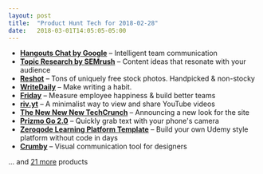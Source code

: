 ```yaml
---
layout: post
title:  "Product Hunt Tech for 2018-02-28"
date:   2018-03-01T14:05:05-05:00
---
```


* **[Hangouts Chat by Google](https://www.producthunt.com/posts/hangouts-chat-by-google-2?utm_campaign=producthunt-api&utm_medium=api&utm_source=Application%3A+Daily+Digest+RSS+%28ID%3A+3202%29)** – Intelligent team communication
* **[Topic Research by SEMrush](https://www.producthunt.com/posts/topic-research-by-semrush?utm_campaign=producthunt-api&utm_medium=api&utm_source=Application%3A+Daily+Digest+RSS+%28ID%3A+3202%29)** – Content ideas that resonate with your audience
* **[Reshot](https://www.producthunt.com/posts/reshot?utm_campaign=producthunt-api&utm_medium=api&utm_source=Application%3A+Daily+Digest+RSS+%28ID%3A+3202%29)** – Tons of uniquely free stock photos. Handpicked & non-stocky
* **[WriteDaily](https://www.producthunt.com/posts/writedaily?utm_campaign=producthunt-api&utm_medium=api&utm_source=Application%3A+Daily+Digest+RSS+%28ID%3A+3202%29)** – Make writing a habit.
* **[Friday](https://www.producthunt.com/posts/friday-2?utm_campaign=producthunt-api&utm_medium=api&utm_source=Application%3A+Daily+Digest+RSS+%28ID%3A+3202%29)** – Measure employee happiness & build better teams
* **[riv.yt](https://www.producthunt.com/posts/riv-yt?utm_campaign=producthunt-api&utm_medium=api&utm_source=Application%3A+Daily+Digest+RSS+%28ID%3A+3202%29)** – A minimalist way to view and share YouTube videos
* **[The New New New TechCrunch](https://www.producthunt.com/posts/the-new-new-new-techcrunch?utm_campaign=producthunt-api&utm_medium=api&utm_source=Application%3A+Daily+Digest+RSS+%28ID%3A+3202%29)** – Announcing a new look for the site
* **[Prizmo Go 2.0](https://www.producthunt.com/posts/prizmo-go-2-0?utm_campaign=producthunt-api&utm_medium=api&utm_source=Application%3A+Daily+Digest+RSS+%28ID%3A+3202%29)** – Quickly grab text with your phone's camera
* **[Zeroqode Learning Platform Template](https://www.producthunt.com/posts/zeroqode-learning-platform-template?utm_campaign=producthunt-api&utm_medium=api&utm_source=Application%3A+Daily+Digest+RSS+%28ID%3A+3202%29)** – Build your own Udemy style platform without code in days
* **[Crumby](https://www.producthunt.com/posts/crumby?utm_campaign=producthunt-api&utm_medium=api&utm_source=Application%3A+Daily+Digest+RSS+%28ID%3A+3202%29)** – Visual communication tool for designers

… and [21 more](https://www.producthunt.com/tech) products